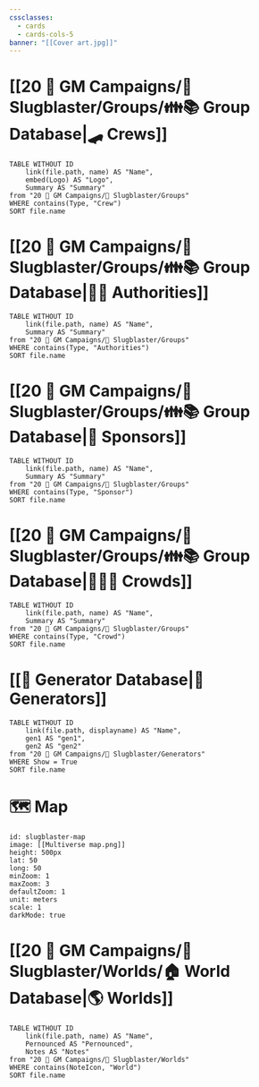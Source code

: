 ```yaml
---
cssclasses:
  - cards
  - cards-cols-5
banner: "[[Cover art.jpg]]"
---
```


# [[20 🌟 GM Campaigns/🐌 Slugblaster/Groups/👪📚 Group Database|🛹 Crews]]
```dataview
TABLE WITHOUT ID 
	link(file.path, name) AS "Name",
	embed(Logo) AS "Logo",
	Summary AS "Summary"
from "20 🌟 GM Campaigns/🐌 Slugblaster/Groups"
WHERE contains(Type, "Crew")
SORT file.name
```

# [[20 🌟 GM Campaigns/🐌 Slugblaster/Groups/👪📚 Group Database|👮‍♂️ Authorities]]
```dataview
TABLE WITHOUT ID 
	link(file.path, name) AS "Name",
	Summary AS "Summary"
from "20 🌟 GM Campaigns/🐌 Slugblaster/Groups"
WHERE contains(Type, "Authorities")
SORT file.name
```

# [[20 🌟 GM Campaigns/🐌 Slugblaster/Groups/👪📚 Group Database|🍦 Sponsors]]
```dataview
TABLE WITHOUT ID 
	link(file.path, name) AS "Name",
	Summary AS "Summary"
from "20 🌟 GM Campaigns/🐌 Slugblaster/Groups"
WHERE contains(Type, "Sponsor")
SORT file.name
```

# [[20 🌟 GM Campaigns/🐌 Slugblaster/Groups/👪📚 Group Database|🧑‍🤝‍🧑 Crowds]]
```dataview
TABLE WITHOUT ID 
	link(file.path, name) AS "Name",
	Summary AS "Summary"
from "20 🌟 GM Campaigns/🐌 Slugblaster/Groups"
WHERE contains(Type, "Crowd")
SORT file.name
```

# [[🎲 Generator Database|🎲 Generators]]
```dataview
TABLE WITHOUT ID 
	link(file.path, displayname) AS "Name",
	gen1 AS "gen1",
	gen2 AS "gen2"
from "20 🌟 GM Campaigns/🐌 Slugblaster/Generators"
WHERE Show = True
SORT file.name
```

# 🗺️ Map

```leaflet
id: slugblaster-map
image: [[Multiverse map.png]]
height: 500px
lat: 50
long: 50
minZoom: 1
maxZoom: 3
defaultZoom: 1
unit: meters
scale: 1
darkMode: true
```

# [[20 🌟 GM Campaigns/🐌 Slugblaster/Worlds/🏠 World Database|🌎 Worlds]]
```dataview
TABLE WITHOUT ID 
	link(file.path, name) AS "Name",
	Pernounced AS "Pernounced",
	Notes AS "Notes"
from "20 🌟 GM Campaigns/🐌 Slugblaster/Worlds"
WHERE contains(NoteIcon, "World")
SORT file.name
```
